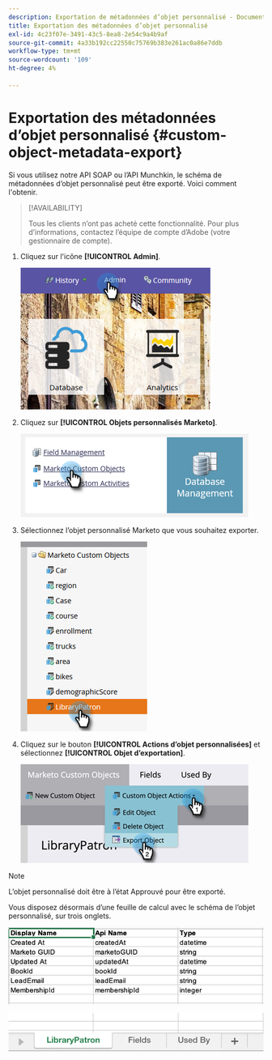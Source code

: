 ```yaml
---
description: Exportation de métadonnées d’objet personnalisé - Documents Marketo - Documentation du produit
title: Exportation des métadonnées d’objet personnalisé
exl-id: 4c23f07e-3491-43c5-8ea8-2e54c9a4b9af
source-git-commit: 4a33b192cc22550c75769b383e261ac0a86e7ddb
workflow-type: tm+mt
source-wordcount: '109'
ht-degree: 4%

---
```


# Exportation des métadonnées d’objet personnalisé {#custom-object-metadata-export}

Si vous utilisez notre API SOAP ou l’API Munchkin, le schéma de métadonnées d’objet personnalisé peut être exporté. Voici comment l&#39;obtenir.

>[!AVAILABILITY]
>
>Tous les clients n’ont pas acheté cette fonctionnalité. Pour plus d’informations, contactez l’équipe de compte d’Adobe (votre gestionnaire de compte).

1. Cliquez sur l&#39;icône **[!UICONTROL Admin]**.

   ![](assets/custom-object-metadata-export-1.png)

1. Cliquez sur **[!UICONTROL Objets personnalisés Marketo]**.

   ![](assets/custom-object-metadata-export-2.png)

1. Sélectionnez l’objet personnalisé Marketo que vous souhaitez exporter.

   ![](assets/custom-object-metadata-export-3.png)

1. Cliquez sur le bouton **[!UICONTROL Actions d’objet personnalisées]** et sélectionnez **[!UICONTROL Objet d’exportation]**.

   ![](assets/custom-object-metadata-export-4.png)

>[!NOTE]
>
>L’objet personnalisé doit être à l’état Approuvé pour être exporté.

Vous disposez désormais d’une feuille de calcul avec le schéma de l’objet personnalisé, sur trois onglets.

![](assets/custom-object-metadata-export-5.png)

![](assets/custom-object-metadata-export-6.png)
